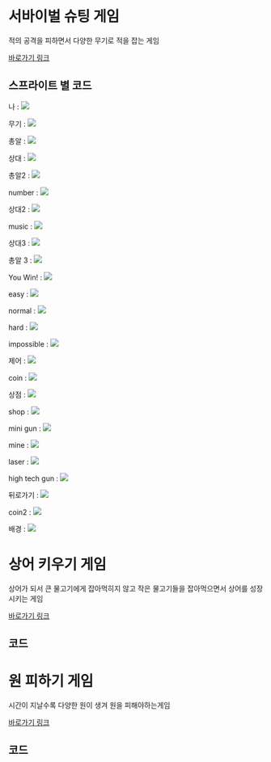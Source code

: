 # 서바이벌 슈팅 게임

적의 공격을 피하면서 다양한 무기로 적을 잡는 게임

<A href="https://scratch.mit.edu/projects/211451882"> 바로가기 링크</A>

## 스프라이트 별 코드 

나 : <img src="https://ifh.cc/g/GBxysJ.png" width="" height="">

무기 : <img src="https://ifh.cc/g/2kvBmJ.jpg" width="" height="">

총알 : <img src="https://ifh.cc/g/4FdXpW.jpg" width="" height="">

상대 : <img src="https://ifh.cc/g/J7BCxP.jpg" width="" height="">

총알2 : <img src="https://ifh.cc/g/STM3kP.png" width="" height="">

number : <img src="https://ifh.cc/g/0uypn4.png" width="" height="">

상대2 : <img src="https://ifh.cc/g/zhUeZl.jpg" width="" height="">

music : <img src="https://ifh.cc/g/Jyd9Kr.png" width="" height="">

상대3 : <img src="https://ifh.cc/g/3pwAKV.jpg" width="" height="">

총알 3 : <img src="https://ifh.cc/g/ZVTcBv.png" width="" height="">

You Win! : <img src="https://ifh.cc/g/5pUHOW.png" width="" height="">

easy : <img src="https://ifh.cc/g/2ap8PW.png" width="" height="">

normal : <img src="https://ifh.cc/g/lGb4AA.png" width="" height="">

hard : <img src="https://ifh.cc/g/NqllKQ.png" width="" height="">

impossible : <img src="https://ifh.cc/g/QTgyii.png" width="" height="">

제어 : <img src="https://ifh.cc/g/J7BCxP.jpg" width="" height="">

coin : <img src="https://ifh.cc/g/J7BCxP.jpg" width="" height="">

상점 : <img src="https://ifh.cc/g/J7BCxP.jpg" width="" height="">

shop : <img src="https://ifh.cc/g/J7BCxP.jpg" width="" height="">

mini gun : <img src="https://ifh.cc/g/J7BCxP.jpg" width="" height="">

mine : <img src="https://ifh.cc/g/J7BCxP.jpg" width="" height="">

laser : <img src="https://ifh.cc/g/J7BCxP.jpg" width="" height="">

high tech gun : <img src="https://ifh.cc/g/J7BCxP.jpg" width="" height="">

뒤로가기 : <img src="https://ifh.cc/g/J7BCxP.jpg" width="" height="">

coin2 : <img src="https://ifh.cc/g/J7BCxP.jpg" width="" height="">

배경 : <img src="https://ifh.cc/g/J7BCxP.jpg" width="" height="">



  

# 상어 키우기 게임

상어가 되서 큰 물고기에게 잡아먹히지 않고 작은 물고기들을 잡아먹으면서 상어를 성장시키는 게임

<A href="https://scratch.mit.edu/projects/235208710"> 바로가기 링크</A>

## 코드

  

# 원 피하기 게임

시간이 지날수록 다양한 원이 생겨 원을 피해야하는게임

<A href="https://scratch.mit.edu/projects/277107817"> 바로가기 링크</A>

## 코드 

  
